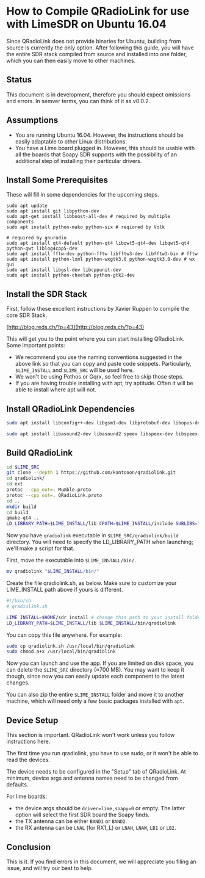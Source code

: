 # How to Compile QRadioLink for use with LimeSDR on Ubuntu 16.04

Since QRadioLink does not provide binaries for Ubuntu, building from source is currently the only option. After following this guide, you will have the entire SDR stack compiled from source and installed into one folder, which you can then easily move to other machines.

## Status

This document is in development, therefore you should expect omissions and errors. In semver terms, you can think of it as v0.0.2.

## Assumptions

- You are running Ubuntu 16.04. However, the instructions should be easily adaptable to other Linux distributions.
- You have a Lime board plugged in. However, this should be usable with all the boards that Soapy SDR supports with the possibility of an additional step of installing their particular drivers.

## Install Some Prerequisites

These will fill in some dependencies for the upcoming steps.

```
sudo apt update
sudo apt install git libpython-dev 
sudo apt-get install libboost-all-dev # required by multiple components
sudo apt install python-mako python-six # reqiored by Volk

# required by gnuradio
sudo apt install qt4-default python-qt4 libqwt5-qt4-dev libqwt5-qt4 python-qwt liblog4cpp5-dev
sudo apt install fftw-dev python-fftw libfftw3-dev libfftw3-bin # fftw
sudo apt install python-lxml python-wxgtk3.0 python-wxgtk3.0-dev # wx gui
sudo apt install libgsl-dev libcppunit-dev
sudo apt install python-cheetah python-gtk2-dev 

```

## Install the SDR Stack

First, follow these excellent instructions by Xavier Ruppen to compile the core SDR Stack.

[http://blog.reds.ch/?p=43](http://blog.reds.ch/?p=43)

This will get you to the point where you can start installing QRadioLink. Some important points:

- We recommend you use the naming conventions suggested in the above link so that you can copy and paste code snippets. Particularly, `$LIME_INSTALL` and `$LIME_SRC` will be used here.
- We won't be using Pothos or Gqrx, so feel free to skip those steps.
- If you are having trouble installing with apt, try aptitude. Often it will be able to install where apt will not.


## Install QRadioLink Dependencies

```sh
sudo apt install libconfig++-dev libgsm1-dev libprotobuf-dev libopus-dev libpulse-dev libasound2-dev libcodec2-dev libsqlite3-dev libjpeg-dev libprotoc-dev protobuf-compiler libqwt5-qt4-dev

sudo apt install libasound2-dev libasound2 speex libspeex-dev libspeex-dev libspeexdsp1 libspeexdsp-dev
```
## Build QRadioLink

```sh
cd $LIME_SRC
git clone --depth 1 https://github.com/kantooon/qradiolink.git
cd qradiolink/
cd ext
protoc --cpp_out=. Mumble.proto
protoc --cpp_out=. QRadioLink.proto
cd ..
mkdir build
cd build
qmake-qt4 ..
LD_LIBRARY_PATH=$LIME_INSTALL/lib CPATH=$LIME_INSTALL/include SUBLIBS="-L$LIME_INSTALL/lib make
```

Now you have `qradiolink` executable in `$LIME_SRC/qradiolink/build` directory. You will need to specify the LD_LIBRARY_PATH when launching; we'll make a script for that.

First, move the executable into `$LIME_INSTALL/bin/`.

```sh
mv qradiolink "$LIME_INSTALL/bin/"
```

Create the file qradiolink.sh, as below. Make sure to customize your LIME_INSTALL path above if yours is different.

```sh
#!/bin/sh
# qradiolink.sh

LIME_INSTALL=$HOME/sdr_install # change this path to your install folder
LD_LIBRARY_PATH=$LIME_INSTALL/lib $LIME_INSTALL/bin/qradiolink
```
You can copy this file anywhere. For example:

```sh
sudo cp qradiolink.sh /usr/local/bin/qradiolink
sudo chmod a+x /usr/local/bin/qradiolink
```

Now you can launch and use the app. If you are limited on disk space, you can delete the `$LIME_SRC` directory (≈700 MB). You may want to keep it though, since now you can easily update each component to the latest changes.

You can also zip the entire `$LIME_INSTALL` folder and move it to another machine, which will need only a few basic packages installed with `apt`.

## Device Setup

This section is important. QRadioLink won't work unless you follow instructions here.

The first time you run qradiolink, you have to use sudo, or it won't be able to read the devices.

The device needs to be configured in the "Setup" tab of QRadioLink. At minimum, device args and antenna names need to be changed from defaults.

For lime boards:
- the device args should be `driver=lime,soapy=0` or empty. The latter option will select the first SDR board the Soapy finds.
- the TX antenna can be either `BAND1` or `BAND2`.
- the RX antenna can be `LNAL` (for RX1_L) or `LNAH`, `LNAW`, `LB1` or `LB2`.

## Conclusion

This is it. If you find errors in this document, we will appreciate you filing an issue, and will try our best to help. 
